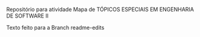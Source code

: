Repositório para atividade Mapa de TÓPICOS ESPECIAIS EM ENGENHARIA DE SOFTWARE II

Texto feito para a Branch readme-edits
